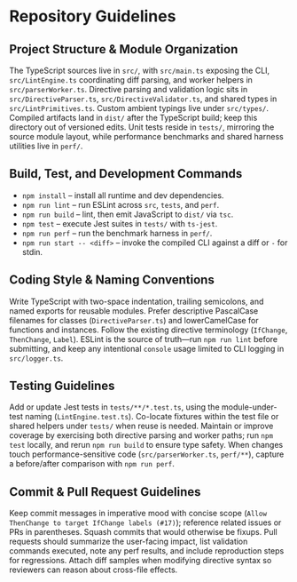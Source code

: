 # Repository Guidelines

## Project Structure & Module Organization
The TypeScript sources live in `src/`, with `src/main.ts` exposing the CLI, `src/LintEngine.ts` coordinating diff parsing, and worker helpers in `src/parserWorker.ts`. Directive parsing and validation logic sits in `src/DirectiveParser.ts`, `src/DirectiveValidator.ts`, and shared types in `src/LintPrimitives.ts`. Custom ambient typings live under `src/types/`. Compiled artifacts land in `dist/` after the TypeScript build; keep this directory out of versioned edits. Unit tests reside in `tests/`, mirroring the source module layout, while performance benchmarks and shared harness utilities live in `perf/`.

## Build, Test, and Development Commands
- `npm install` – install all runtime and dev dependencies.
- `npm run lint` – run ESLint across `src`, `tests`, and `perf`.
- `npm run build` – lint, then emit JavaScript to `dist/` via `tsc`.
- `npm test` – execute Jest suites in `tests/` with `ts-jest`.
- `npm run perf` – run the benchmark harness in `perf/`.
- `npm run start -- <diff>` – invoke the compiled CLI against a diff or `-` for stdin.

## Coding Style & Naming Conventions
Write TypeScript with two-space indentation, trailing semicolons, and named exports for reusable modules. Prefer descriptive PascalCase filenames for classes (`DirectiveParser.ts`) and lowerCamelCase for functions and instances. Follow the existing directive terminology (`IfChange`, `ThenChange`, `Label`). ESLint is the source of truth—run `npm run lint` before submitting, and keep any intentional `console` usage limited to CLI logging in `src/logger.ts`.

## Testing Guidelines
Add or update Jest tests in `tests/**/*.test.ts`, using the module-under-test naming (`LintEngine.test.ts`). Co-locate fixtures within the test file or shared helpers under `tests/` when reuse is needed. Maintain or improve coverage by exercising both directive parsing and worker paths; run `npm test` locally, and rerun `npm run build` to ensure type safety. When changes touch performance-sensitive code (`src/parserWorker.ts`, `perf/**`), capture a before/after comparison with `npm run perf`.

## Commit & Pull Request Guidelines
Keep commit messages in imperative mood with concise scope (`Allow ThenChange to target IfChange labels (#17)`); reference related issues or PRs in parentheses. Squash commits that would otherwise be fixups. Pull requests should summarize the user-facing impact, list validation commands executed, note any perf results, and include reproduction steps for regressions. Attach diff samples when modifying directive syntax so reviewers can reason about cross-file effects.
